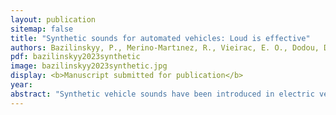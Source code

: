 ```yaml
---
layout: publication
sitemap: false
title: "Synthetic sounds for automated vehicles: Loud is effective"
authors: Bazilinskyy, P., Merino-Martınez, R., Vieirac, E. O., Dodou, D., De Winter, J. C. F.
pdf: bazilinskyy2023synthetic
image: bazilinskyy2023synthetic.jpg
display: <b>Manuscript submitted for publication</b>
year:
abstract: "Synthetic vehicle sounds have been introduced in electric vehicles and as external human-machine interfaces for automated vehicles. While previous research has mostly studied the effect of synthetic vehicle sounds on detectability and acceptance, the present study takes a different approach by examining the efficacy of synthetic vehicle sounds in refraining people from crossing the road. An online study was conducted in which 125 participants were presented with different types of synthetic sounds, including sounds of a combustion engine, pure tones, combined tones, and beeps. A straight vehicle trajectory with a constant velocity of 30 km/h was used, and no visual information was provided. Participants in the role of pedestrians were asked to hold a key as long as they felt safe to cross. Additionally, after each trial, participants were asked to assess whether the vehicle sound was easy to notice, whether it gave enough information to realize a vehicle was approaching, and whether the sound was annoying. The results showed that louder sounds were perceived as more annoying, but were also the most effective in preventing participants from crossing the road. This finding raises the question of how to design vehicle sounds that are noticeable and compelling, yet not too annoying."
---
```

